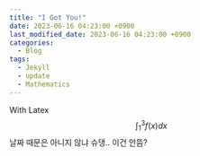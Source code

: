 ```yaml
---
title: "I Got You!"
date: 2023-06-16 04:23:00 +0900
last_modified_date: 2023-06-16 04:23:00 +0900
categories:
  - Blog
tags:
  - Jekyll
  - update
  - Mathematics
---
```


With Latex $$\int_{1}^{3} f\left(x\right) dx$$
날짜 때문은 아니지 않냐 슈댕..
이건 안뜸?